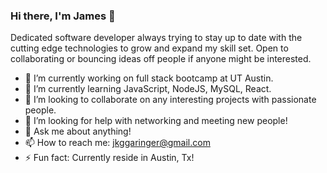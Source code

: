 ### Hi there, I'm James 👋


Dedicated software developer always trying to stay up to date with the cutting edge technologies to grow and expand my skill set. Open to collaborating or bouncing ideas off people if anyone might be interested.  


- 🔭 I’m currently working on full stack bootcamp at UT Austin.   
- 🌱 I’m currently learning JavaScript, NodeJS, MySQL, React.
- 👯 I’m looking to collaborate on any interesting projects with passionate people.
- 🤔 I’m looking for help with networking and meeting new people!
- 💬 Ask me about anything!
- 📫 How to reach me: [jkggaringer@gmail.com](mailto:jkggaringer@gmail.com)
- ⚡ Fun fact: Currently reside in Austin, Tx!

